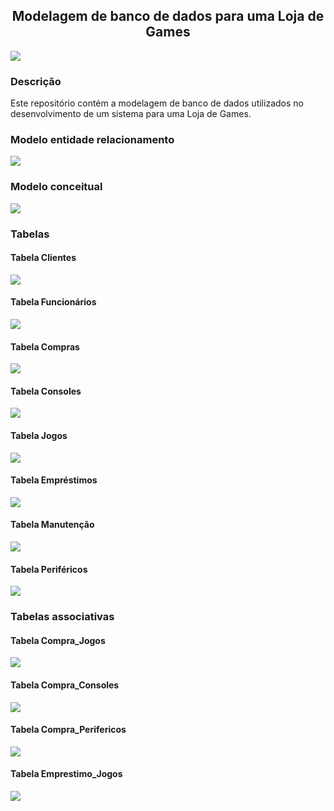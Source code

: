 <h2 align="center"><b>Modelagem de banco de dados para uma Loja de Games</b></h2>

<img src="https://github.com/kelvin-hey/banco-de-dados-loja-de-games/blob/main/banner.png"/>

### Descrição
Este repositório contém a modelagem de banco de dados utilizados no desenvolvimento de um sistema para uma Loja de Games.

### Modelo entidade relacionamento

<img src="https://github.com/kelvin-hey/banco-de-dados-loja-de-games/blob/main/entidade_relacionamento.png"></a>

### Modelo conceitual

<img src="https://github.com/kelvin-hey/banco-de-dados-loja-de-games/blob/main/conceitual.png"></a>

### Tabelas

#### Tabela Clientes

<img src="https://github.com/kelvin-hey/banco-de-dados-loja-de-games/blob/main/tabela_clientes.png"></a>

#### Tabela Funcionários

<img src="https://github.com/kelvin-hey/banco-de-dados-loja-de-games/blob/main/tabela_funcionarios.png"></a>

#### Tabela Compras

<img src="https://github.com/kelvin-hey/banco-de-dados-loja-de-games/blob/main/tabela_compra.png"></a>

#### Tabela Consoles

<img src="https://github.com/kelvin-hey/banco-de-dados-loja-de-games/blob/main/tabela_consoles.png"></a>

#### Tabela Jogos

<img src="https://github.com/kelvin-hey/banco-de-dados-loja-de-games/blob/main/tabela_jogos.png"></a>

#### Tabela Empréstimos

<img src="https://github.com/kelvin-hey/banco-de-dados-loja-de-games/blob/main/tabela_emprestimo.png"></a>

#### Tabela Manutenção

<img src="https://github.com/kelvin-hey/banco-de-dados-loja-de-games/blob/main/tabela_manutencao.png"></a>

#### Tabela Periféricos

<img src="https://github.com/kelvin-hey/banco-de-dados-loja-de-games/blob/main/tabela_perifericos.png"></a>

### Tabelas associativas

#### Tabela Compra_Jogos

<img src="https://github.com/kelvin-hey/banco-de-dados-loja-de-games/blob/main/compra_jogos.png"></a>

#### Tabela Compra_Consoles

<img src="https://github.com/kelvin-hey/banco-de-dados-loja-de-games/blob/main/compra_consoles.png"></a>

#### Tabela Compra_Perifericos

<img src="https://github.com/kelvin-hey/banco-de-dados-loja-de-games/blob/main/compra_perifericos.png"></a>

#### Tabela Emprestimo_Jogos

<img src="https://github.com/kelvin-hey/banco-de-dados-loja-de-games/blob/main/emprestimo_jogos.png"></a>
